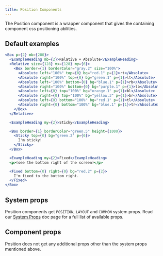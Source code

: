 ```yaml
---
title: Position Components
---
```


The Position component is a wrapper component that gives the containing component css positioning abilities.

## Default examples

```jsx live
<Box p={2} mb={200}>
  <ExampleHeading mb={2}>Relative + Absolute</ExampleHeading>
  <Relative size={128} mx={128} my={6}>
    <Box border={1} borderColor="gray.2" size="100%">
      <Absolute left="100%" top={0} bg="red.1" p={1}>rt</Absolute>
      <Absolute right="100%" top={0} bg="green.1" p={1}>lt</Absolute>
      <Absolute left="100%" bottom={0} bg="blue.1" p={1}>rb</Absolute>
      <Absolute right="100%" bottom={0} bg="purple.1" p={1}>lb</Absolute>
      <Absolute left={0} top="100%" bg="orange.1" p={1}>bl</Absolute>
      <Absolute right={0} top="100%" bg="yellow.3" p={1}>br</Absolute>
      <Absolute left={0} bottom="100%" bg="red.1" p={1}>tl</Absolute>
      <Absolute right={0} bottom="100%" bg="blue.1" p={1}>tr</Absolute>
    </Box>
  </Relative>

  <ExampleHeading my={2}>Sticky</ExampleHeading>

  <Box border={1} borderColor="green.5" height={1000}>
    <Sticky top={0} bg="green.2" p={6}>
      I'm sticky!
    </Sticky>
  </Box>

  <ExampleHeading my={2}>Fixed</ExampleHeading>
  <p>(see the bottom right of the screen)</p>

  <Fixed bottom={0} right={0} bg="red.2" p={2}>
    I'm fixed to the bottom right.
  </Fixed>
</Box>
```

## System props

Position components get `POSITION`, `LAYOUT` and `COMMON` system props. Read our [System Props](/components/docs/system-props) doc page for a full list of available props.

## Component props

Position does not get any additional props other than the system props mentioned above.
